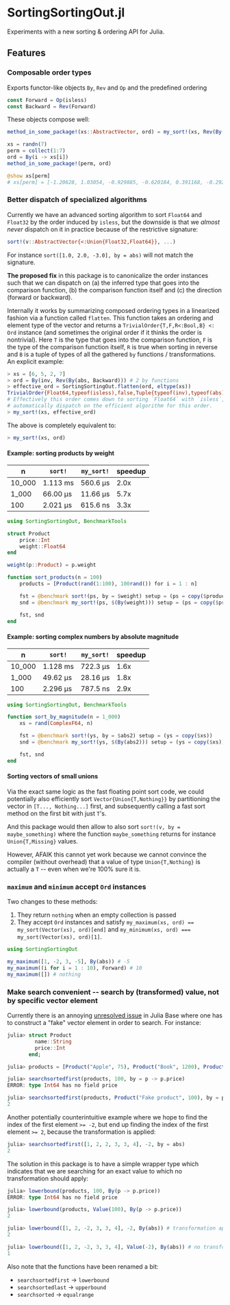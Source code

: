 # SortingSortingOut.jl

Experiments with a new sorting & ordering API for Julia.

## Features

### Composable order types

Exports functor-like objects `By`, `Rev` and `Op` and the predefined ordering

```julia
const Forward = Op(isless)
const Backward = Rev(Forward)
```

These objects compose well:

```julia
method_in_some_package!(xs::AbstractVector, ord) = my_sort!(xs, Rev(By(abs, ord)))

xs = randn(7)
perm = collect(1:7)
ord = By(i -> xs[i])
method_in_some_package!(perm, ord)

@show xs[perm]
# xs[perm] = [-1.20628, 1.03054, -0.929885, -0.620184, 0.391168, -0.29274, 0.172728]
```

### Better dispatch of specialized algorithms
Currently we have an advanced sorting algorithm to sort `Float64` and `Float32` by the order
induced by `isless`, but the downside is that we *almost never* dispatch on it in practice 
because of the restrictive signature:

```julia
sort!(v::AbstractVector{<:Union{Float32,Float64}}, ...)
```

For instance `sort([1.0, 2.0, -3.0], by = abs)` will not match the signature.

**The proposed fix** in this package is to canonicalize the order instances such that we can
dispatch on (a) the inferred type that goes into the comparison function, (b) the comparison
function itself and (c) the direction (forward or backward). 

Internally it works by summarizing composed ordering types in a linearized fashion via a 
function called `flatten`. This function takes an ordering and element type of the vector 
and returns a `TrivialOrder{T,F,R<:Bool,B} <: Ord` instance (and sometimes the original
order if it thinks the order is nontrivial). Here `T` is the type that goes into the 
comparison function, `F` is the type of the comparison function itself, `R` is true when 
sorting in reverse and `B` is a tuple of types of all the gathered `by` functions / 
transformations. An explicit example:

```julia
> xs = [6, 5, 2, 7]
> ord = By(inv, Rev(By(abs, Backward))) # 2 by functions
> effective_ord = SortingSortingOut.flatten(ord, eltype(xs))
TrivialOrder{Float64,typeof(isless),false,Tuple{typeof(inv),typeof(abs)}}(isless, (inv, abs))
# Effectively this order comes down to sorting `Float64` with `isless`, so sorting will
# automatically dispatch on the efficient algorithm for this order.
> my_sort!(xs, effective_ord)
```

The above is completely equivalent to:

```julia
> my_sort!(xs, ord)
```

#### Example: sorting products by weight

| n      | `sort!`  | `my_sort!` | speedup |
|--------|----------|-------------|---------|
| 10_000 | 1.113 ms | 560.6 μs    | 2.0x    |
| 1_000  | 66.00 μs | 11.66 μs    | 5.7x    |
| 100    | 2.021 μs | 615.6 ns    | 3.3x    |

```julia
using SortingSortingOut, BenchmarkTools

struct Product
    price::Int
    weight::Float64
end

weight(p::Product) = p.weight

function sort_products(n = 100)
    products = [Product(rand(1:100), 100rand()) for i = 1 : n]

    fst = @benchmark sort!(ps, by = $weight) setup = (ps = copy($products))
    snd = @benchmark my_sort!(ps, $(By(weight))) setup = (ps = copy($products))

    fst, snd
end
```

#### Example: sorting complex numbers by absolute magnitude

| n      | `sort!`  | `my_sort!` | speedup |
|--------|----------|-------------|---------|
| 10_000 | 1.128 ms | 722.3 μs    | 1.6x    |
| 1_000  | 49.62 μs | 28.16 μs    | 1.8x    |
| 100    | 2.296 μs | 787.5 ns    | 2.9x    |

```julia
using SortingSortingOut, BenchmarkTools

function sort_by_magnitude(n = 1_000)
    xs = rand(ComplexF64, n)

    fst = @benchmark sort!(ys, by = $abs2) setup = (ys = copy($xs))
    snd = @benchmark my_sort!(ys, $(By(abs2))) setup = (ys = copy($xs))

    fst, snd
end
```

#### Sorting vectors of small unions

Via the exact same logic as the fast floating point sort code, we could potentially also
efficiently sort `Vector{Union{T,Nothing}}` by partitioning the vector in `[T..., Nothing...]`
first, and subsequently calling a fast sort method on the first bit with just `T`'s.

And this package would then allow to also sort `sort!(v, by = maybe_something)` where the
function `maybe_something` returns for instance `Union{T,Missing}` values.

However, AFAIK this cannot yet work because we cannot convince the compiler (without 
overhead) that a value of type `Union{T,Nothing}` is actually a `T`  -- even when we're 
100% sure it is.

### `maximum` and `minimum` accept `Ord` instances

Two changes to these methods:
1. They return `nothing` when an empty collection is passed
2. They accept `Ord` instances and satisfy 
   `my_maximum(xs, ord) == my_sort(Vector(xs), ord)[end]` and 
   `my_minimum(xs, ord) === my_sort(Vector(xs), ord)[1]`.

```julia
using SortingSortingOut

my_maximum([1, -2, 3, -5], By(abs)) # -5
my_maximum((i for i = 1 : 10), Forward) # 10
my_maximum([]) # nothing
```

### Make search convenient -- search by (transformed) value, not by specific vector element

Currently there is an annoying [unresolved issue](https://github.com/JuliaLang/julia/issues/9429)
in Julia Base where one has to construct a "fake" vector element in order to search. For 
instance:

```julia
julia> struct Product
         name::String
         price::Int
       end;

julia> products = [Product("Apple", 75), Product("Book", 1200), Product("Car", 50000)];

julia> searchsortedfirst(products, 100, by = p -> p.price)
ERROR: type Int64 has no field price

julia> searchsortedfirst(products, Product("Fake product", 100), by = p -> p.price)
2
```

Another potentially counterintuitive example where we hope to find the index of the first 
element `>= -2`, but end up finding the index of the first element `>= 2`, because the 
transformation is applied:

```julia
julia> searchsortedfirst([1, 2, 2, 3, 3, 4], -2, by = abs)
2
```

The solution in this package is to have a simple wrapper type which indicates that we are
searching for an exact value to which no transformation should apply:

```julia
julia> lowerbound(products, 100, By(p -> p.price))
ERROR: type Int64 has no field price

julia> lowerbound(products, Value(100), By(p -> p.price))
2

julia> lowerbound([1, 2, -2, 3, 3, 4], -2, By(abs)) # transformation applies to -2
2

julia> lowerbound([1, 2, -2, 3, 3, 4], Value(-2), By(abs)) # no transformation of -2
1
```

Also note that the functions have been renamed a bit:

- `searchsortedfirst` -> `lowerbound`
- `searchsortedlast` -> `upperbound`
- `searchsorted` -> `equalrange`